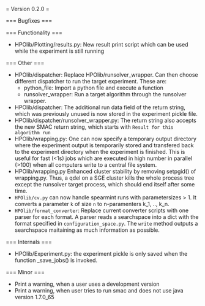 = Version 0.2.0 =

=== Bugfixes ===

=== Functionality ===

* HPOlib/Plotting/results.py: New result print script which can be used while the experiment is still running

=== Other ===

* HPOlib/dispatcher: Replace HPOlib/runsolver_wrapper. Can then choose different dispatcher to run the target experiment. These are:
    * python_file: Import a python file and execute a function
    * runsolver_wrapper: Run a target algorithm through the runsolver wrapper.
* HPOlib/dispatcher: The additional run data field of the return string, which was previously unused is now stored in the experiment pickle file.
* HPOlib/dispatcher/runsolver_wrapper.py: The return string also accepts the new SMAC return string, which starts with `Result for this algorithm run`
* HPOlib/wrapping.py: One can now specify a temporary output directory where the experiment output is temporarily stored and 
    transfered back to the experiment directory when the experiment is finished. This is useful for fast (<1s) jobs which are executed
    in high number in parallel (>100) when all computers write to a central file system.
* HPOlib/wrapping.py Enhanced cluster stability by removing setpgid() of wrapping.py.
    Thus, a qdel on a SGE cluster kills the whole process tree except the
    runsolver target process, which should end itself after some time.
* `HPOlib/cv.py` can now handle spearmint runs with parametersizes > 1. It converts a parameter `k` of size `n` to n-paramenters k_1, .., k_n.
* `HPOlib/format_converter`: Replace current converter scripts with one parser for each format. A parser reads a searchspace into a dict with the format specified in `configuration_space.py`. The `write` method outputs a searchspace maitaining as much information as possible.

=== Internals ===

* HPOlib/Experiment.py: the experiment pickle is only saved when the function _save_jobs() is invoked.

=== Minor ===
* Print a warning, when a user uses a development version
* Print a warning, when user tries to run smac and does not use java version 1.7.0_65
